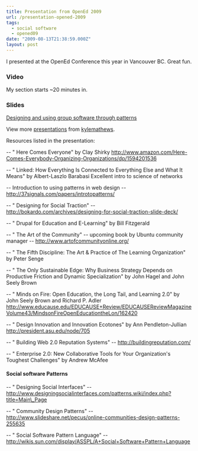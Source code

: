 ```yaml
---
title: Presentation from OpenEd 2009
url: /presentation-opened-2009
tags:
  - social software
  - opened09
date: "2009-08-13T21:38:59.000Z"
layout: post
---
```


I presented at the OpenEd Conference this year in Vancouver BC. Great fun.   

  


### Video  

My section starts ~20 minutes in.  

  

  


### Slides  


[Designing and using group software through patterns][0]

View more [presentations][1] from [kylemathews][2].  

  

  

Resources listed in the presentation:  

-- " Here Comes Everyone" by Clay Shirky http://www.amazon.com/Here-Comes-Everybody-Organizing-Organizations/dp/1594201536  

-- " Linked: How Everything Is Connected to Everything Else and What It Means" by Albert-Laszlo Barabasi Excellent intro to science of networks  

-- Introduction to using patterns in web design -- http://37signals.com/papers/introtopatterns/  

-- " Designing for Social Traction" -- http://bokardo.com/archives/designing-for-social-traction-slide-deck/  

-- " Drupal for Education and E-Learning" by Bill Fitzgerald  

-- " The Art of the Community" -- upcoming book by Ubuntu community manager -- http://www.artofcommunityonline.org/  

-- " The Fifth Discipline: The Art & Practice of The Learning Organization" by Peter Senge  

-- " The Only Sustainable Edge: Why Business Strategy Depends on Productive Friction and Dynamic Specialization" by John Hagel and John Seely Brown  

-- " Minds on Fire: Open Education, the Long Tail, and Learning 2.0" by John Seely Brown and Richard P. Adler http://www.educause.edu/EDUCAUSE+Review/EDUCAUSEReviewMagazineVolume43/MindsonFireOpenEducationtheLon/162420  

-- " Design Innovation and Innovation Ecotones" by Ann Pendleton-Jullian http://president.asu.edu/node/705  

-- " Building Web 2.0 Reputation Systems" -- http://buildingreputation.com/  

-- " Enterprise 2.0: New Collaborative Tools for Your Organization's Toughest Challenges" by Andrew McAfee  


#### Social software Patterns  

-- " Designing Social Interfaces" -- http://www.designingsocialinterfaces.com/patterns.wiki/index.php?title=Main\_Page  

-- " Community Design Patterns" -- http://www.slideshare.net/pecus/online-communities-design-patterns-255635  

-- " Social Software Pattern Language" -- http://wikis.sun.com/display/ASSPL/A+Social+Software+Pattern+Language 

[0]: http://www.slideshare.net/kylemathews/designing-and-using-group-software-through-patterns "Designing and using group software through patterns"
[1]: http://www.slideshare.net/
[2]: http://www.slideshare.net/kylemathews